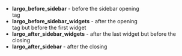 * **largo_before_sidebar** - before the sidebar opening <div> tag
* **largo_before_sidebar_widgets** - after the opening <div> tag but before the first widget
* **largo_after_sidebar_widgets** - after the last widget but before the closing </div>
* **largo_after_sidebar** - after the closing </div>